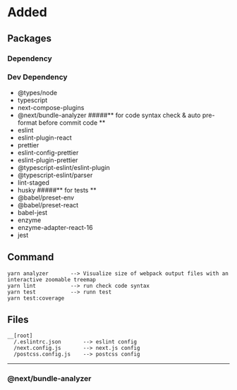 # Added 
## Packages 
### Dependency

### Dev Dependency
- @types/node
- typescript
- next-compose-plugins
- @next/bundle-analyzer
#####** for code syntax check & auto pre-format before commit code **
- eslint 
- eslint-plugin-react
- prettier 
- eslint-config-prettier
- eslint-plugin-prettier
- @typescript-eslint/eslint-plugin
- @typescript-eslint/parser
- lint-staged
- husky
#####** for tests **
- @babel/preset-env
- @babel/preset-react
- babel-jest 
- enzyme 
- enzyme-adapter-react-16
- jest

## Command 
```
yarn analyzer       --> Visualize size of webpack output files with an interactive zoomable treemap
yarn lint           --> run check code syntax
yarn test           --> runn test
yarn test:coverage  
```


## Files

```
__[root]
  /.eslintrc.json       --> eslint config
  /next.config.js       --> next.js config
  /postcss.config.js    --> postcss config
```

---
### @next/bundle-analyzer
